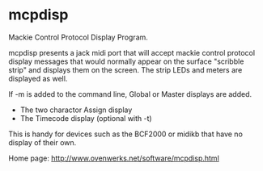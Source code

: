 # mcpdisp
Mackie Control Protocol Display Program.

mcpdisp presents a jack midi port that will accept mackie control protocol display
messages that would normally appear on the surface "scribble strip" and displays them
on the screen. The strip LEDs and meters are displayed as well.

If -m is added to the command line, Global or Master displays are added.
 - The two charactor Assign display
 - The Timecode display (optional with -t)

This is handy for devices such as the BCF2000 or midikb that have no
display of their own.

Home page: http://www.ovenwerks.net/software/mcpdisp.html
